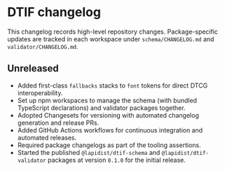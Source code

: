 # DTIF changelog

This changelog records high-level repository changes. Package-specific updates are tracked in each workspace under
`schema/CHANGELOG.md` and `validator/CHANGELOG.md`.

## Unreleased

- Added first-class `fallbacks` stacks to `font` tokens for direct DTCG interoperability.
- Set up npm workspaces to manage the schema (with bundled TypeScript declarations) and validator packages together.
- Adopted Changesets for versioning with automated changelog generation and release PRs.
- Added GitHub Actions workflows for continuous integration and automated releases.
- Required package changelogs as part of the tooling assertions.
- Started the published `@lapidist/dtif-schema` and `@lapidist/dtif-validator` packages at version `0.1.0` for the initial release.
